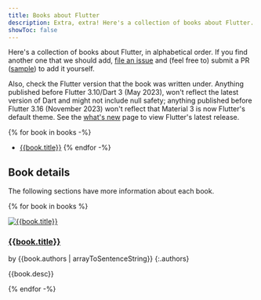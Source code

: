 ```yaml
---
title: Books about Flutter
description: Extra, extra! Here's a collection of books about Flutter.
showToc: false
---
```


Here's a collection of books about Flutter,
in alphabetical order.
If you find another one that we should add,
[file an issue][] and (feel free to)
submit a PR ([sample][]) to add it yourself.

Also, check the Flutter version that the book
was written under. Anything published before
Flutter 3.10/Dart 3 (May 2023),
won't reflect the latest version of Dart and
might not include null safety;
anything published before Flutter 3.16 (November 2023)
won't reflect that Material 3 is now
Flutter's default theme.
See the [what's new][]
page to view Flutter's latest release.

[file an issue]: {{site.repo.this}}/issues/new
[sample]: {{site.repo.this}}/pull/6019
[what's new]: /release/whats-new

{% for book in books -%}
* [{{book.title}}]({{book.link}})
{% endfor -%}

## Book details

The following sections have more information about each book.

{% for book in books %}
<div class="book-img-with-details">
<a href="{{book.link}}" title="{{book.title}}">
  <img src="/assets/images/docs/cover/{{book.cover}}" alt="{{book.title}}" />
</a>
<div class="details">

<h3 class="title" id="{{book.title | slugify}}">
<a href="{{book.link}}">{{book.title}}</a>
</h3>

by {{book.authors | arrayToSentenceString}}
{:.authors}

{{book.desc}}
</div>
</div>
{% endfor -%}


